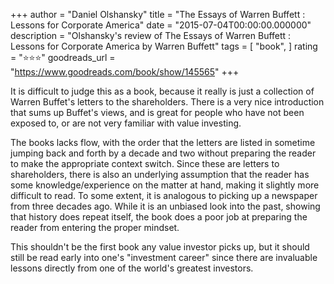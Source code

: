 +++
author = "Daniel Olshansky"
title = "The Essays of Warren Buffett : Lessons for Corporate America"
date = "2015-07-04T00:00:00.000000"
description = "Olshansky's review of The Essays of Warren Buffett : Lessons for Corporate America by Warren Buffett"
tags = [
    "book",
]
rating = "⭐⭐⭐"
goodreads_url = "https://www.goodreads.com/book/show/145565"
+++

It is difficult to judge this as a book, because it really is just a collection of Warren Buffet's letters to the shareholders. There is a very nice introduction that sums up Buffet's views, and is great for people who have not been exposed to, or are not very familiar with value investing.







The books lacks flow, with the order that the letters are listed in sometime jumping back and forth by a decade and two without preparing the reader to make the appropriate context switch. Since these are letters to shareholders, there is also an underlying assumption that the reader has some knowledge/experience on the matter at hand, making it slightly more difficult to read. To some extent, it is analogous to picking up a newspaper from three decades ago. While it is an unbiased look into the past, showing that history does repeat itself, the book does a poor job at preparing the reader from entering the proper mindset.







This shouldn't be the first book any value investor picks up, but it should still be read early into one's "investment career" since there are invaluable lessons directly from one of the world's greatest investors.
